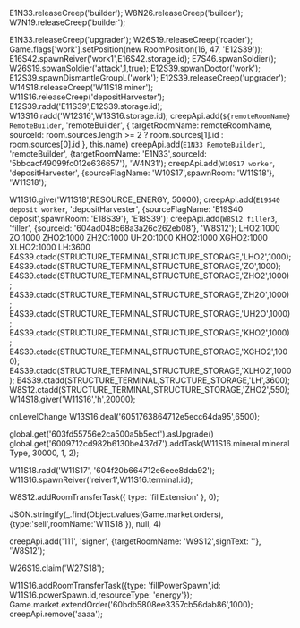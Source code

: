E1N33.releaseCreep('builder');
W8N26.releaseCreep('builder');
W7N19.releaseCreep('builder');

E1N33.releaseCreep('upgrader');
W26S19.releaseCreep('roader');
Game.flags['work'].setPosition(new RoomPosition(16, 47, 'E12S39'));
E16S42.spawnReiver('work1',E16S42.storage.id);
E7S46.spwanSoldier();
W26S19.spwanSoldier('attack',1,true);
E12S39.spwanDoctor('work');
E12S39.spawnDismantleGroupL('work');
E12S39.releaseCreep('upgrader');
W14S18.releaseCreep('W11S18 miner');
W11S16.releaseCreep('depositHarvester');
E12S39.radd('E11S39',E12S39.storage.id);
W13S16.radd('W12S16',W13S16.storage.id);
creepApi.add(`${remoteRoomName} RemoteBuilder`, 'remoteBuilder', {
targetRoomName: remoteRoomName,
sourceId: room.sources.length >= 2 ? room.sources[1].id : room.sources[0].id
}, this.name)
creepApi.add(`E1N33 RemoteBuilder1`, 'remoteBuilder', {targetRoomName: 'E1N33',sourceId: '5bbcacf49099fc012e636657'}, 'W4N31');
creepApi.add(`W10S17 worker`, 'depositHarvester', {sourceFlagName: 'W10S17',spawnRoom: 'W11S18'}, 'W11S18');

W11S16.give('W11S18',RESOURCE_ENERGY, 50000);
creepApi.add(`E19S40 deposit worker`, 'depositHarvester', {sourceFlagName: 'E19S40 deposit',spawnRoom: 'E18S39'}, 'E18S39');
creepApi.add(`W8S12 filler3`, 'filler', {sourceId: '604ad048c68a3a26c262eb08'}, 'W8S12');
LHO2:1000 ZO:1000 ZHO2:1000 ZH2O:1000 UH2O:1000 KHO2:1000 XGHO2:1000 XLHO2:1000 LH:3600
E4S39.ctadd(STRUCTURE_TERMINAL,STRUCTURE_STORAGE,'LHO2',1000);
E4S39.ctadd(STRUCTURE_TERMINAL,STRUCTURE_STORAGE,'ZO',1000);
E4S39.ctadd(STRUCTURE_TERMINAL,STRUCTURE_STORAGE,'ZHO2',1000);
E4S39.ctadd(STRUCTURE_TERMINAL,STRUCTURE_STORAGE,'ZH2O',1000);
E4S39.ctadd(STRUCTURE_TERMINAL,STRUCTURE_STORAGE,'UH2O',1000);
E4S39.ctadd(STRUCTURE_TERMINAL,STRUCTURE_STORAGE,'KHO2',1000);
E4S39.ctadd(STRUCTURE_TERMINAL,STRUCTURE_STORAGE,'XGHO2',1000);
E4S39.ctadd(STRUCTURE_TERMINAL,STRUCTURE_STORAGE,'XLHO2',1000);
E4S39.ctadd(STRUCTURE_TERMINAL,STRUCTURE_STORAGE,'LH',3600);
W8S12.ctadd(STRUCTURE_TERMINAL,STRUCTURE_STORAGE,'ZHO2',550);
W14S18.giver('W11S16','h',20000);

onLevelChange
W13S16.deal('6051763864712e5ecc64da95',6500);

global.get('603fd55756e2ca500a5b5ecf').asUpgrade()
global.get('6009712cd982b6130be437d7').addTask(W11S16.mineral.mineralType, 30000, 1, 2);

W11S18.radd('W11S17', '604f20b664712e6eee8dda92');
W11S16.spawnReiver('reiver1',W11S16.terminal.id);

W8S12.addRoomTransferTask({ type: 'fillExtension' }, 0);

JSON.stringify(\_.find(Object.values(Game.market.orders),{type:'sell',roomName:'W11S18'}), null, 4)

creepApi.add('111', 'signer', {targetRoomName: 'W9S12',signText: ''}, 'W8S12');

W26S19.claim('W27S18');

W11S16.addRoomTransferTask({type: 'fillPowerSpawn',id: W11S16.powerSpawn.id,resourceType: 'energy'});
Game.market.extendOrder('60bdb5808ee3357cb56dab86',1000);
creepApi.remove('aaaa');
